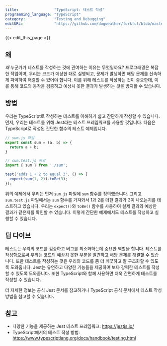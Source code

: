 ```yaml
---
title:                "TypeScript: 테스트 작성"
programming_language: "TypeScript"
category:             "Testing and Debugging"
editURL:              "https://github.com/dogweather/forkful/blob/master/content/ko/typescript/writing-tests.md"
---
```


{{< edit_this_page >}}

## 왜

*왜* 누군가가 테스트를 작성하는 것에 관여하는 이유는 무엇일까요? 프로그래밍은 복잡한 작업이며, 우리는 코드가 예상한 대로 실행되고, 문제가 발생하면 해당 문제를 신속하게 파악하여 해결할 수 있어야 합니다. 이를 위해 테스트를 작성하는 것이 중요한데, 이를 통해 코드의 동작을 검증하고 예상치 못한 결과가 발생하는 것을 방지할 수 있습니다.


## 방법

우리는 TypeScript로 작성하는 테스트를 이해하기 쉽고 간단하게 작성할 수 있습니다. 먼저, 우리는 테스트를 위해 Jest라는 테스트 프레임워크를 사용할 것입니다. 다음은 TypeScript로 작성된 간단한 함수의 테스트 예제입니다.

```TypeScript
// sum.js 파일
export const sum = (a, b) => {
  return a + b;
}

// sum.test.js 파일
import { sum } from './sum';

test('adds 1 + 2 to equal 3', () => {
  expect(sum(1, 2)).toBe(3);
});
```

위의 예제에서 우리는 먼저 `sum.js` 파일에 `sum` 함수를 정의했습니다. 그리고 `sum.test.js` 파일에서는 `sum` 함수를 가져와서 1과 2를 더한 결과가 3이 나오는지를 테스트하고 있습니다. 우리는 `expect()`와 `toBe()` 함수를 사용하여 실제 결과와 예상한 결과가 같은지를 확인할 수 있습니다. 이렇게 간단한 예제에서도 테스트를 작성하고 실행할 수 있습니다.


## 딥 다이브

테스트는 우리의 코드를 검증하고 버그를 최소화하는데 중요한 역할을 합니다. 테스트를 작성함으로써 우리는 코드의 예상치 못한 부분을 발견하고 해당 문제를 해결할 수 있습니다. 또한 테스트를 작성하는 것은 우리의 코드를 좀 더 깨끗하고 잘 구조화할 수 있도록 도와줍니다. Jest는 유연하고 다양한 기능들을 제공하여 보다 강력한 테스트를 작성할 수 있도록 도와줍니다. 또한 TypeScript와 함께 사용하면 더욱 간편하게 테스트를 작성할 수 있습니다.

더 자세한 정보는 공식 Jest 문서를 참고하거나 TypeScript 공식 문서에서 테스트 작성 방법을 참고할 수 있습니다.


## 참고

* 다양한 기능을 제공하는 Jest 테스트 프레임워크: https://jestjs.io/
* TypeScript에서의 테스트 작성 방법: https://www.typescriptlang.org/docs/handbook/testing.html